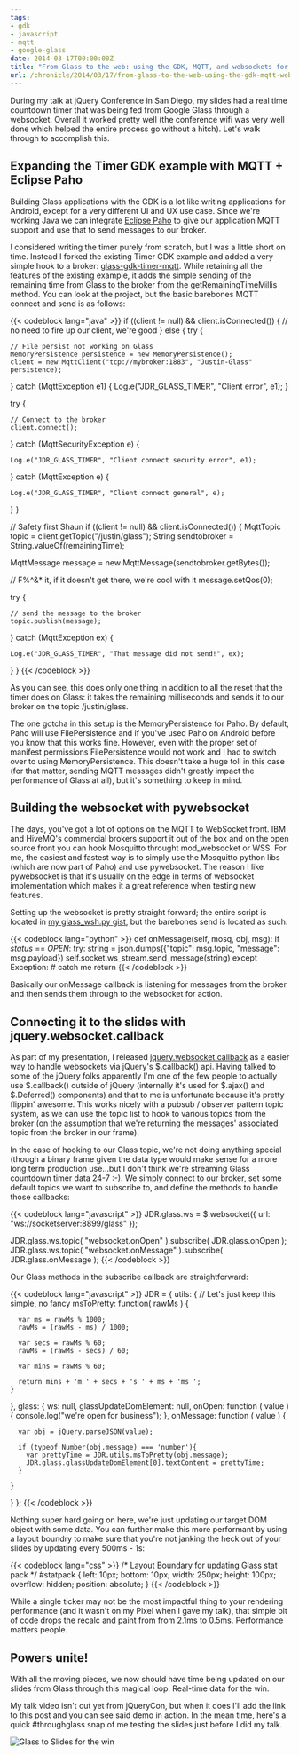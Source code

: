 ```yaml
---
tags:
- gdk
- javascript
- mqtt
- google-glass
date: 2014-03-17T00:00:00Z
title: "From Glass to the web: using the GDK, MQTT, and websockets for real time data"
url: /chronicle/2014/03/17/from-glass-to-the-web-using-the-gdk-mqtt-websockets-for-real-time-data/
---
```


During my talk at jQuery Conference in San Diego, my slides had a real time countdown timer that was being fed from Google Glass through a websocket. Overall it worked pretty well (the conference wifi was very well done which helped the entire process go without a hitch). Let's walk through to accomplish this.

## Expanding the Timer GDK example with MQTT + Eclipse Paho
Building Glass applications with the GDK is a lot like writing applications for Android, except for a very different UI and UX use case. Since we're working Java we can integrate [Eclipse Paho](http://www.eclipse.org/paho/) to give our application MQTT support and use that to send messages to our broker.

I considered writing the timer purely from scratch, but I was a little short on time. Instead I forked the existing Timer GDK example and added a very simple hook to a broker: [glass-gdk-timer-mqtt](https://github.com/justinribeiro/glass-gdk-timer-mqtt). While retaining all the features of the existing example, it adds the simple sending of the remaining time from Glass to the broker from the getRemainingTimeMillis method. You can look at the project, but the basic barebones MQTT connect and send is as follows:

{{< codeblock lang="java" >}}
if ((client != null) && client.isConnected()) {
  // no need to fire up our client, we're good
} else {
  try {

    // File persist not working on Glass
    MemoryPersistence persistence = new MemoryPersistence();
    client = new MqttClient("tcp://mybroker:1883", "Justin-Glass" persistence);

  } catch (MqttException e1) {
    Log.e("JDR_GLASS_TIMER", "Client error", e1);
  }

  try {

    // Connect to the broker
    client.connect();

  } catch (MqttSecurityException e) {

    Log.e("JDR_GLASS_TIMER", "Client connect security error", e1);

  } catch (MqttException e) {

    Log.e("JDR_GLASS_TIMER", "Client connect general", e);

  }
}

// Safety first Shaun
if ((client != null) && client.isConnected()) {
  MqttTopic topic         = client.getTopic("/justin/glass");
  String    sendtobroker  = String.valueOf(remainingTime);

  MqttMessage message = new MqttMessage(sendtobroker.getBytes());

  // F%^&* it, if it doesn't get there, we're cool with it
  message.setQos(0);

  try {

    // send the message to the broker
    topic.publish(message);

  } catch (MqttException ex) {

    Log.e("JDR_GLASS_TIMER", "That message did not send!", ex);

  }
}
{{< /codeblock >}}

As you can see, this does only one thing in addition to all the reset that the timer does on Glass: it takes the remaining milliseconds and sends it to our broker on the topic /justin/glass.

The one gotcha in this setup is the MemoryPersistence for Paho. By default, Paho will use FilePersistence and if you've used Paho on Android before you know that this works fine. However, even with the proper set of manifest permissions FilePersistence would not work and I had to switch over to using MemoryPersistence. This doesn't take a huge toll in this case (for that matter, sending MQTT messages didn't greatly impact the performance of Glass at all), but it's something to keep in mind.

## Building the websocket with pywebsocket
The days, you've got a lot of options on the MQTT to WebSocket front. IBM and HiveMQ's commercial brokers support it out of the box and on the open source front you can hook Mosquitto throught mod_websocket or WSS. For me, the easiest and fastest way is to simply use the Mosquitto python libs (which are now part of Paho) and use pywebsocket. The reason I like pywebsocket is that it's usually on the edge in terms of websocket implementation which makes it a great reference when testing new features.

Setting up the websocket is pretty straight forward; the entire script is located in [my glass_wsh.py gist](https://gist.github.com/justinribeiro/9669113), but the barebones send is located as such:

{{< codeblock lang="python" >}}
def onMessage(self, mosq, obj, msg):
  if _status_ == _OPEN_:
    try:
      string = json.dumps({"topic": msg.topic, "message": msg.payload})
      self.socket.ws_stream.send_message(string)
    except Exception:
      # catch me
      return
{{< /codeblock >}}

Basically our onMessage callback is listening for messages from the broker and then sends them through to the websocket for action.

## Connecting it to the slides with jquery.websocket.callback
As part of my presentation, I released [jquery.websocket.callback](https://github.com/justinribeiro/jquery-websocket-callback) as a easier way to handle websockets via jQuery's $.callback() api. Having talked to some of the jQuery folks apparently I'm one of the few people to actually use $.callback() outside of jQuery (internally it's used for $.ajax() and $.Deferred() components) and that to me is unfortunate because it's pretty flippin' awesome. This works nicely with a pubsub / observer pattern topic system, as we can use the topic list to hook to various topics from the broker (on the assumption that we're returning the messages' associated topic from the broker in our frame).

In the case of hooking to our Glass topic, we're not doing anything special (though a binary frame given the data type would make sense for a more long term production use...but I don't think we're streaming Glass countdown timer data 24-7 :-). We simply connect to our broker, set some default topics we want to subscribe to, and define the methods to handle those callbacks:

{{< codeblock lang="javascript" >}}
JDR.glass.ws = $.websocket({
    url: "ws://socketserver:8899/glass"
});

JDR.glass.ws.topic( "websocket.onOpen" ).subscribe( JDR.glass.onOpen );
JDR.glass.ws.topic( "websocket.onMessage" ).subscribe( JDR.glass.onMessage );
{{< /codeblock >}}

Our Glass methods in the subscribe callback are straightforward:

{{< codeblock lang="javascript" >}}
JDR = {
  utils: {
    // Let's just keep this simple, no fancy
    msToPretty: function( rawMs ) {

      var ms = rawMs % 1000;
      rawMs = (rawMs - ms) / 1000;

      var secs = rawMs % 60;
      rawMs = (rawMs - secs) / 60;

      var mins = rawMs % 60;

      return mins + 'm ' + secs + 's ' + ms + 'ms ';
    }
  },
  glass: {
    ws: null,
    glassUpdateDomElement: null,
    onOpen: function ( value ) {
      console.log("we're open for business");
    },
    onMessage: function ( value ) {

      var obj = jQuery.parseJSON(value);

      if (typeof Number(obj.message) === 'number'){
        var prettyTime = JDR.utils.msToPretty(obj.message);
        JDR.glass.glassUpdateDomElement[0].textContent = prettyTime;
      }

    }
  }
};
{{< /codeblock >}}

Nothing super hard going on here, we're just updating our target DOM object with some data. You can further make this more performant by using a layout boundry to make sure that you're not janking the heck out of your slides by updating every 500ms - 1s:

{{< codeblock lang="css" >}}
/* Layout Boundary for updating Glass stat pack */
#statpack {
  left: 10px;
  bottom: 10px;
  width: 250px;
  height: 100px;
  overflow: hidden;
  position: absolute;
}
{{< /codeblock >}}

While a single ticker may not be the most impactful thing to your rendering performance (and it wasn't on my Pixel when I gave my talk), that simple bit of code drops the recalc and paint from from 2.1ms to 0.5ms. Performance matters people.

## Powers unite!

With all the moving pieces, we now should have time being updated on our slides from Glass through this magical loop. Real-time data for the win.

My talk video isn't out yet from jQueryCon, but when it does I'll add the link to this post and you can see said demo in action. In the mean time, here's a quick #throughglass snap of me testing the slides just before I did my talk.

<img src="https://storage.googleapis.com/jdr-public-imgs/blog-archive/2014/03/20140213_130207_496_x.jpg" alt="Glass to Slides for the win" />